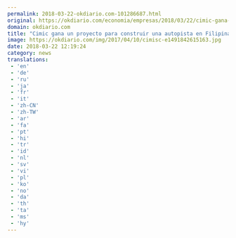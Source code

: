 ```yaml
---
permalink: 2018-03-22-okdiario.com-101286687.html
original: https://okdiario.com/economia/empresas/2018/03/22/cimic-gana-proyecto-construir-autopista-filipinas-114-millones-euros-2002984
domain: okdiario.com
title: "Cimic gana un proyecto para construir una autopista en Filipinas por 114 millones de euros"
image: https://okdiario.com/img/2017/04/10/cimisc-e1491842615163.jpg
date: 2018-03-22 12:19:24
category: news
translations: 
 - 'en'
 - 'de'
 - 'ru'
 - 'ja'
 - 'fr'
 - 'it'
 - 'zh-CN'
 - 'zh-TW'
 - 'ar'
 - 'fa'
 - 'pt'
 - 'hi'
 - 'tr'
 - 'id'
 - 'nl'
 - 'sv'
 - 'vi'
 - 'pl'
 - 'ko'
 - 'no'
 - 'da'
 - 'th'
 - 'ta'
 - 'ms'
 - 'hy'
---
```


